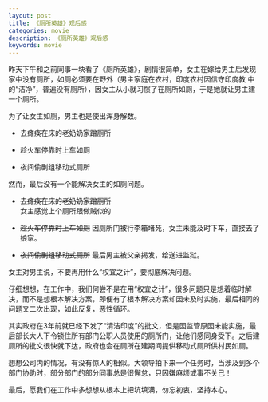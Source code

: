 ```yaml
---
layout: post
title: 《厕所英雄》观后感
categories: movie
description: 《厕所英雄》观后感
keywords: movie
---
```


   昨天下午和之前同事一块看了《厕所英雄》，剧情很简单，女主在嫁给男主后发现家中没有厕所，如厕必须要在野外（男主家庭在农村，印度农村因信守印度教
   中的“洁净”，普遍没有厕所），因女主从小就习惯了在厕所如厕，于是她就让男主建一个厕所。
   
   为了让女主如厕，男主也是使出浑身解数。
   
   - 去瘫痪在床的老奶奶家蹭厕所
   
   - 趁火车停靠时上车如厕
   
   - 夜间偷剧组移动式厕所
   
   然而，最后没有一个能解决女主的如厕问题。
   
   - ~~去瘫痪在床的老奶奶家蹭厕所~~  
    女主感觉上个厕所跟做贼似的
   
   - ~~趁火车停靠时上车如厕~~ 
    因厕所门被行李箱堵死，女主未能及时下车，直接去了娘家。
   
   - ~~夜间偷剧组移动式厕所~~
    最后男主被父亲揭发，给送进监狱。
    
   女主对男主说，不要再用什么“权宜之计”，要彻底解决问题。
    
   仔细想想，在工作中，我们何尝不是在用“权宜之计”，很多问题只是想着临时解决，而不是想根本解决方案，即便有了根本解决方案却因未及时实施，最后相同的问题又二次出现，如此反复，恶性循环。
   
   其实政府在3年前就已经下发了“清洁印度”的批文，但是因监管原因未能实施，最后部长大人下令锁住所有部门公职人员使用的厕所门，让他们感同身受下。之后建厕所的批文很快就下达，政府也会在厕所在建期间提供移动式厕所供村民如厕。
   
   想想公司内的情况，有没有惊人的相似。大领导拍下来一个任务时，当涉及到多个部门协助时，部分部门的部分同事总是很懈怠，只因嫌麻烦或事不关己！
   
   最后，愿我们在工作中多想想从根本上把坑填满，勿忘初衷，坚持本心。
  
